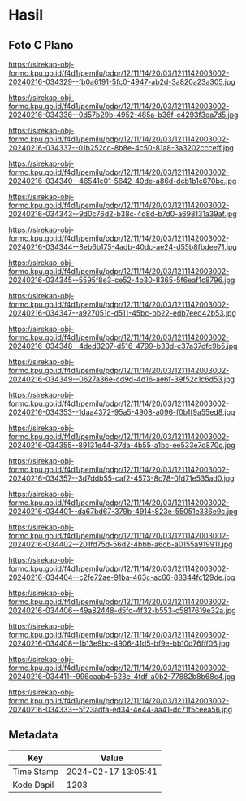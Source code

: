 # Hasil

## Foto C Plano

https://sirekap-obj-formc.kpu.go.id/f4d1/pemilu/pdpr/12/11/14/20/03/1211142003002-20240216-034329--fb0a6191-5fc0-4947-ab2d-3a820a23a305.jpg

https://sirekap-obj-formc.kpu.go.id/f4d1/pemilu/pdpr/12/11/14/20/03/1211142003002-20240216-034336--0d57b29b-4952-485a-b36f-e4293f3ea7d5.jpg

https://sirekap-obj-formc.kpu.go.id/f4d1/pemilu/pdpr/12/11/14/20/03/1211142003002-20240216-034337--01b252cc-8b8e-4c50-81a8-3a3202ccceff.jpg

https://sirekap-obj-formc.kpu.go.id/f4d1/pemilu/pdpr/12/11/14/20/03/1211142003002-20240216-034340--46541c01-5642-40de-a86d-dcb1b1c670bc.jpg

https://sirekap-obj-formc.kpu.go.id/f4d1/pemilu/pdpr/12/11/14/20/03/1211142003002-20240216-034343--9d0c76d2-b38c-4d8d-b7d0-a698131a39af.jpg

https://sirekap-obj-formc.kpu.go.id/f4d1/pemilu/pdpr/12/11/14/20/03/1211142003002-20240216-034344--8eb6b175-4adb-40dc-ae24-d55b8fbdee71.jpg

https://sirekap-obj-formc.kpu.go.id/f4d1/pemilu/pdpr/12/11/14/20/03/1211142003002-20240216-034345--5595f8e3-ce52-4b30-8365-5f6eaf1c8796.jpg

https://sirekap-obj-formc.kpu.go.id/f4d1/pemilu/pdpr/12/11/14/20/03/1211142003002-20240216-034347--a927051c-d511-45bc-bb22-edb7eed42b53.jpg

https://sirekap-obj-formc.kpu.go.id/f4d1/pemilu/pdpr/12/11/14/20/03/1211142003002-20240216-034348--4ded3207-d516-4799-b33d-c37a37dfc9b5.jpg

https://sirekap-obj-formc.kpu.go.id/f4d1/pemilu/pdpr/12/11/14/20/03/1211142003002-20240216-034349--0627a36e-cd9d-4d16-ae6f-39f52c1c6d53.jpg

https://sirekap-obj-formc.kpu.go.id/f4d1/pemilu/pdpr/12/11/14/20/03/1211142003002-20240216-034353--1daa4372-95a5-4908-a096-f0b1f9a55ed8.jpg

https://sirekap-obj-formc.kpu.go.id/f4d1/pemilu/pdpr/12/11/14/20/03/1211142003002-20240216-034355--89131e44-37da-4b55-a1bc-ee533e7d870c.jpg

https://sirekap-obj-formc.kpu.go.id/f4d1/pemilu/pdpr/12/11/14/20/03/1211142003002-20240216-034357--3d7ddb55-caf2-4573-8c78-0fd71e535ad0.jpg

https://sirekap-obj-formc.kpu.go.id/f4d1/pemilu/pdpr/12/11/14/20/03/1211142003002-20240216-034401--da67bd67-379b-4914-823e-55051e336e9c.jpg

https://sirekap-obj-formc.kpu.go.id/f4d1/pemilu/pdpr/12/11/14/20/03/1211142003002-20240216-034402--201fd75d-56d2-4bbb-a6cb-a0155a919911.jpg

https://sirekap-obj-formc.kpu.go.id/f4d1/pemilu/pdpr/12/11/14/20/03/1211142003002-20240216-034404--c2fe72ae-91ba-463c-ac66-88344fc129de.jpg

https://sirekap-obj-formc.kpu.go.id/f4d1/pemilu/pdpr/12/11/14/20/03/1211142003002-20240216-034406--49a82448-d5fc-4f32-b553-c5817619e32a.jpg

https://sirekap-obj-formc.kpu.go.id/f4d1/pemilu/pdpr/12/11/14/20/03/1211142003002-20240216-034408--1b13e9bc-4906-41d5-bf9e-bb10d76fff06.jpg

https://sirekap-obj-formc.kpu.go.id/f4d1/pemilu/pdpr/12/11/14/20/03/1211142003002-20240216-034411--996eaab4-528e-4fdf-a0b2-77882b8b68c4.jpg

https://sirekap-obj-formc.kpu.go.id/f4d1/pemilu/pdpr/12/11/14/20/03/1211142003002-20240216-034333--5f23adfa-ed34-4e44-aa41-dc71f5ceea56.jpg


## Metadata

| Key        | Value               |
| ---------- | ------------------- |
| Time Stamp | 2024-02-17 13:05:41 |
| Kode Dapil | 1203                |



